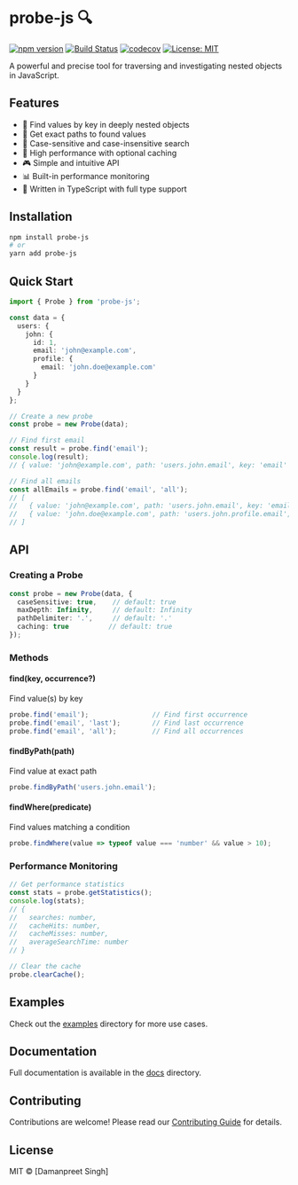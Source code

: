 # probe-js 🔍

[![npm version](https://badge.fury.io/js/probe-js.svg)](https://badge.fury.io/js/probe-js)
[![Build Status](https://github.com/data-pirate/probe-js/workflows/CI/badge.svg)](https://github.com/data-pirate/probe-js/actions)
[![codecov](https://codecov.io/gh/data-pirate/probe-js/branch/main/graph/badge.svg)](https://codecov.io/gh/data-pirate/probe-js)
[![License: MIT](https://img.shields.io/badge/License-MIT-yellow.svg)](https://opensource.org/licenses/MIT)

A powerful and precise tool for traversing and investigating nested objects in JavaScript.

## Features

- 🎯 Find values by key in deeply nested objects
- 📍 Get exact paths to found values
- 🔄 Case-sensitive and case-insensitive search
- 🚀 High performance with optional caching
- 🎮 Simple and intuitive API
- 📊 Built-in performance monitoring
- 💪 Written in TypeScript with full type support

## Installation

```bash
npm install probe-js
# or
yarn add probe-js
```

## Quick Start

```typescript
import { Probe } from 'probe-js';

const data = {
  users: {
    john: {
      id: 1,
      email: 'john@example.com',
      profile: {
        email: 'john.doe@example.com'
      }
    }
  }
};

// Create a new probe
const probe = new Probe(data);

// Find first email
const result = probe.find('email');
console.log(result);
// { value: 'john@example.com', path: 'users.john.email', key: 'email' }

// Find all emails
const allEmails = probe.find('email', 'all');
// [
//   { value: 'john@example.com', path: 'users.john.email', key: 'email' },
//   { value: 'john.doe@example.com', path: 'users.john.profile.email', key: 'email' }
// ]
```

## API

### Creating a Probe

```typescript
const probe = new Probe(data, {
  caseSensitive: true,    // default: true
  maxDepth: Infinity,     // default: Infinity
  pathDelimiter: '.',     // default: '.'
  caching: true          // default: true
});
```

### Methods

#### find(key, occurrence?)
Find value(s) by key
```typescript
probe.find('email');                // Find first occurrence
probe.find('email', 'last');        // Find last occurrence
probe.find('email', 'all');         // Find all occurrences
```

#### findByPath(path)
Find value at exact path
```typescript
probe.findByPath('users.john.email');
```

#### findWhere(predicate)
Find values matching a condition
```typescript
probe.findWhere(value => typeof value === 'number' && value > 10);
```

### Performance Monitoring

```typescript
// Get performance statistics
const stats = probe.getStatistics();
console.log(stats);
// {
//   searches: number,
//   cacheHits: number,
//   cacheMisses: number,
//   averageSearchTime: number
// }

// Clear the cache
probe.clearCache();
```

## Examples

Check out the [examples](./examples) directory for more use cases.

## Documentation

Full documentation is available in the [docs](./docs) directory.

## Contributing

Contributions are welcome! Please read our [Contributing Guide](CONTRIBUTING.md) for details.

## License

MIT © [Damanpreet Singh]

